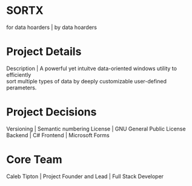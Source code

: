 # SORTX
for data hoarders | by data hoarders

# Project Details
Description | A powerful yet intuitve data-oriented windows utility to efficiently  
              sort multiple types of data by deeply customizable user-defined perameters.

# Project Decisions 
Versioning | Semantic numbering
License    | GNU General Public License
Backend    | C#
Frontend   | Microsoft Forms

# Core Team
Caleb Tipton | Project Founder and Lead | Full Stack Developer

